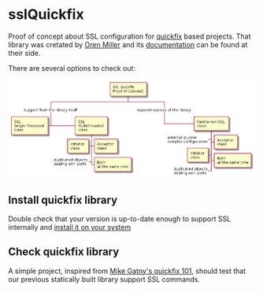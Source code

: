# sslQuickfix

Proof of concept about SSL configuration for [quickfix](http://www.quickfixengine.org/) based projects. That library was cretated by [Oren Miller](oren@quickfixengine.org) and its [documentation](http://www.quickfixengine.org/quickfix/doc/html/) can be found at their side.

There are several options to check out:

![summary](images/summary.plantuml.png)

## Install quickfix library

Double check that your version is up-to-date enough to support SSL internally and [install it on your system](quickfix/README.md)

## Check quickfix library

A simple project, inspired from [Mike Gatny's quickfix 101](https://github.com/mgatny/quickfix_101), should test that our previous statically built library support SSL commands.
